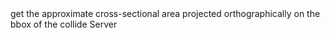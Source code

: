 <function name="CollideGetOrthographicAreas" parent="physcollide" type="libraryfunc">
	<description>
		get the approximate cross-sectional area projected orthographically on the bbox of the collide
	</description>
	<realm>Server</realm>
	<args>
		<arg name="collide" type="CPhysCollide"></arg>
	</args>
	<rets>
		<ret name="mins" type="Vector"></ret>
	</rets>
</function>
